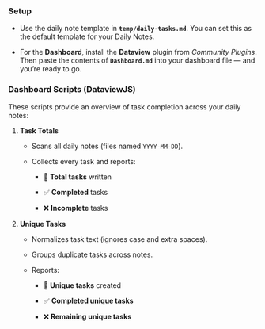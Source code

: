 ### Setup

- Use the daily note template in **`temp/daily-tasks.md`**. You can set this as the default template for your Daily Notes.
    
- For the **Dashboard**, install the **Dataview** plugin from _Community Plugins_. Then paste the contents of **`Dashboard.md`** into your dashboard file — and you’re ready to go.
    

### Dashboard Scripts (DataviewJS)

These scripts provide an overview of task completion across your daily notes:

1. **Task Totals**
    
    - Scans all daily notes (files named `YYYY-MM-DD`).
        
    - Collects every task and reports:
        
        - 📌 **Total tasks** written
            
        - ✅ **Completed** tasks
            
        - ❌ **Incomplete** tasks
            
2. **Unique Tasks**
    
    - Normalizes task text (ignores case and extra spaces).
        
    - Groups duplicate tasks across notes.
        
    - Reports:
        
        - 📌 **Unique tasks** created
            
        - ✅ **Completed unique tasks**
            
        - ❌ **Remaining unique tasks**
            
